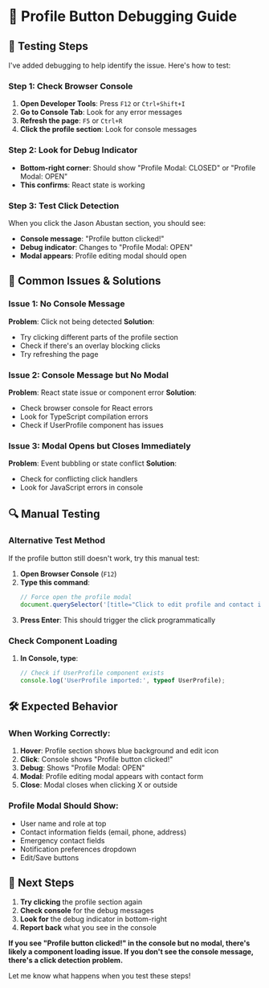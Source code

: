 # 🔧 Profile Button Debugging Guide

## 🎯 **Testing Steps**

I've added debugging to help identify the issue. Here's how to test:

### **Step 1: Check Browser Console**
1. **Open Developer Tools**: Press `F12` or `Ctrl+Shift+I`
2. **Go to Console Tab**: Look for any error messages
3. **Refresh the page**: `F5` or `Ctrl+R`
4. **Click the profile section**: Look for console messages

### **Step 2: Look for Debug Indicator**
- **Bottom-right corner**: Should show "Profile Modal: CLOSED" or "Profile Modal: OPEN"
- **This confirms**: React state is working

### **Step 3: Test Click Detection**
When you click the Jason Abustan section, you should see:
- **Console message**: "Profile button clicked!"
- **Debug indicator**: Changes to "Profile Modal: OPEN"
- **Modal appears**: Profile editing modal should open

## 🚨 **Common Issues & Solutions**

### **Issue 1: No Console Message**
**Problem**: Click not being detected
**Solution**: 
- Try clicking different parts of the profile section
- Check if there's an overlay blocking clicks
- Try refreshing the page

### **Issue 2: Console Message but No Modal**
**Problem**: React state issue or component error
**Solution**:
- Check browser console for React errors
- Look for TypeScript compilation errors
- Check if UserProfile component has issues

### **Issue 3: Modal Opens but Closes Immediately**
**Problem**: Event bubbling or state conflict
**Solution**:
- Check for conflicting click handlers
- Look for JavaScript errors in console

## 🔍 **Manual Testing**

### **Alternative Test Method**
If the profile button still doesn't work, try this manual test:

1. **Open Browser Console** (`F12`)
2. **Type this command**:
   ```javascript
   // Force open the profile modal
   document.querySelector('[title="Click to edit profile and contact information"]').click();
   ```
3. **Press Enter**: This should trigger the click programmatically

### **Check Component Loading**
1. **In Console, type**:
   ```javascript
   // Check if UserProfile component exists
   console.log('UserProfile imported:', typeof UserProfile);
   ```

## 🛠️ **Expected Behavior**

### **When Working Correctly:**
1. **Hover**: Profile section shows blue background and edit icon
2. **Click**: Console shows "Profile button clicked!"
3. **Debug**: Shows "Profile Modal: OPEN"
4. **Modal**: Profile editing modal appears with contact form
5. **Close**: Modal closes when clicking X or outside

### **Profile Modal Should Show:**
- User name and role at top
- Contact information fields (email, phone, address)
- Emergency contact fields
- Notification preferences dropdown
- Edit/Save buttons

## 🔄 **Next Steps**

1. **Try clicking** the profile section again
2. **Check console** for the debug messages
3. **Look for** the debug indicator in bottom-right
4. **Report back** what you see in the console

**If you see "Profile button clicked!" in the console but no modal, there's likely a component loading issue. If you don't see the console message, there's a click detection problem.**

Let me know what happens when you test these steps!








